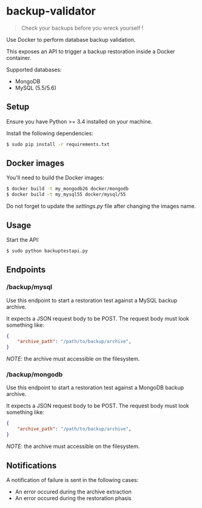 # backup-validator

> Check your backups before you wreck yourself !

Use Docker to perform database backup validation.

This exposes an API to trigger a backup restoration inside a Docker container.

Supported databases:

* MongoDB
* MySQL (5.5/5.6)


## Setup

Ensure you have Python >= 3.4 installed on your machine.

Install the following dependencies:

```bash
$ sudo pip install -r requirements.txt
```

## Docker images

You'll need to build the Docker images:

```bash
$ docker build -t my_mongodb26 docker/mongodb
$ docker build -t my_mysql55 docker/mysql/55
```

Do not forget to update the *settings.py* file after changing the images name.

## Usage

Start the API:

```bash
$ sudo python backuptestapi.py
```

## Endpoints

### /backup/mysql

Use this endpoint to start a restoration test against a MySQL backup archive.

It expects a JSON request body to be POST. The request body must look something like:

```json
{
    "archive_path": "/path/to/backup/archive",
}
```

*NOTE*: the archive must accessible on the filesystem.

### /backup/mongodb

Use this endpoint to start a restoration test against a MongoDB backup archive.

It expects a JSON request body to be POST. The request body must look something like:

```json
{
    "archive_path": "/path/to/backup/archive",
}
```

*NOTE*: the archive must accessible on the filesystem.

## Notifications

A notification of failure is sent in the following cases:

* An error occured during the archive extraction
* An error occured during the restoration phasis
